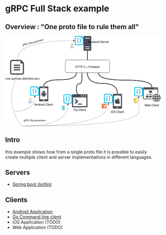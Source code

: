 # gRPC Full Stack example

## Overview : "One proto file to rule them all"

<img src="docs/grpc-fullstack-architecture.svg"> 

## Intro

this example shows how from a single proto file it is possible to easily create multiple client and server implementations in different languages.

## Servers

* [Spring boot (kotlin)](backend/)

## Clients

* [Android Application](android/)
* [Go Command line client](cli/) 
* iOS Application (TODO)
* Web Application (TODO)

